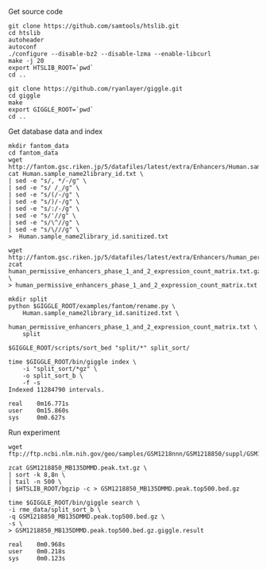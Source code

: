 Get source code

    git clone https://github.com/samtools/htslib.git
    cd htslib
    autoheader
    autoconf
    ./configure --disable-bz2 --disable-lzma --enable-libcurl
    make -j 20
    export HTSLIB_ROOT=`pwd`
    cd ..

    git clone https://github.com/ryanlayer/giggle.git
    cd giggle
    make
    export GIGGLE_ROOT=`pwd`
    cd ..

Get database data and index

    mkdir fantom_data
    cd fantom_data
    wget http://fantom.gsc.riken.jp/5/datafiles/latest/extra/Enhancers/Human.sample_name2library_id.txt
    cat Human.sample_name2library_id.txt \
    | sed -e "s/, */-/g" \
    | sed -e "s/ /_/g" \
    | sed -e "s/(/-/g" \
    | sed -e "s/)/-/g" \
    | sed -e "s/:/-/g" \
    | sed -e "s/'//g" \
    | sed -e "s/\^//g" \
    | sed -e "s/\///g" \
    >  Human.sample_name2library_id.sanitized.txt

    wget http://fantom.gsc.riken.jp/5/datafiles/latest/extra/Enhancers/human_permissive_enhancers_phase_1_and_2_expression_count_matrix.txt.gz
    zcat human_permissive_enhancers_phase_1_and_2_expression_count_matrix.txt.gz \
    > human_permissive_enhancers_phase_1_and_2_expression_count_matrix.txt

    mkdir split
    python $GIGGLE_ROOT/examples/fantom/rename.py \
        Human.sample_name2library_id.sanitized.txt \
        human_permissive_enhancers_phase_1_and_2_expression_count_matrix.txt \
        split
    
    $GIGGLE_ROOT/scripts/sort_bed "split/*" split_sort/

    time $GIGGLE_ROOT/bin/giggle index \
        -i "split_sort/*gz" \
        -o split_sort_b \
        -f -s
    Indexed 11284790 intervals.

    real    0m16.771s
    user    0m15.860s
    sys     0m0.627s

Run experiment

    wget ftp://ftp.ncbi.nlm.nih.gov/geo/samples/GSM1218nnn/GSM1218850/suppl/GSM1218850_MB135DMMD.peak.txt.gz

    zcat GSM1218850_MB135DMMD.peak.txt.gz \
    | sort -k 8,8n \
    | tail -n 500 \
    | $HTSLIB_ROOT/bgzip -c > GSM1218850_MB135DMMD.peak.top500.bed.gz

    time $GIGGLE_ROOT/bin/giggle search \
    -i rme_data/split_sort_b \
    -q GSM1218850_MB135DMMD.peak.top500.bed.gz \
    -s \
    > GSM1218850_MB135DMMD.peak.top500.bed.gz.giggle.result

    real    0m0.968s
    user    0m0.218s
    sys     0m0.123s

